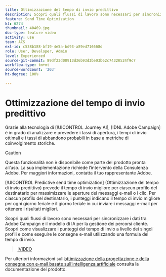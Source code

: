 ```yaml
---
title: Ottimizzazione del tempo di invio predittivo
description: Scopri quali flussi di lavoro sono necessari per sincronizzare i dati tra Adobe Campaign e il modello di IA per la gestione dei percorsi cliente. Scopri come visualizzare i punteggi del tempo di invio a livello dei singoli profili e come eseguire le consegne e-mail utilizzando una formula del tempo di invio.
feature: Send Time Optimization
kt: 6274
thumbnail: 40469.jpg
doc-type: feature video
activity: use
team: ACS
exl-id: c538b188-bf19-4e5a-bd93-a89ed716668d
role: User, Developer, Admin
level: Experienced
source-git-commit: 89df23d00913d36b93d3be03b62c74320524f9c7
workflow-type: tm+mt
source-wordcount: '203'
ht-degree: 100%

---
```


# Ottimizzazione del tempo di invio predittivo

Grazie alla tecnologia di [!UICONTROL Journey AI], [!DNL Adobe Campaign] è in grado di analizzare e prevedere i tassi di apertura, i tempi di invio ottimali e i tassi di abbandono probabili in base a metriche di coinvolgimento storiche.

>[!CAUTION]
>Questa funzionalità non è disponibile come parte del prodotto pronta all’uso. La sua implementazione richiede l’intervento della Consulenza Adobe. Per maggiori informazioni, contatta il tuo rappresentante Adobe.

[!UICONTROL Predictive send time optimization] (Ottimizzazione del tempo di invio predittivo) prevede il tempo di invio migliore per ciascun profilo del destinatario per massimizzare le aperture dei messaggi e-mail o i clic. Per ciascun profilo del destinatario, i punteggi indicano il tempo di invio migliore per ogni giorno feriale e il giorno feriale in cui inviare i messaggi e-mail per ottenere i risultati migliori.

Scopri quali flussi di lavoro sono necessari per sincronizzare i dati tra Adobe Campaign e il modello di IA per la gestione dei percorsi cliente. Scopri come visualizzare i punteggi del tempo di invio a livello dei singoli profili e come eseguire le consegne e-mail utilizzando una formula del tempo di invio.

>[!VIDEO](https://video.tv.adobe.com/v/40469?quality=12&learn=on)

Per ulteriori informazioni sull’[ottimizzazione della progettazione e della consegna con e-mail basate sull’intelligenza artificiale](https://experienceleague.adobe.com/docs/campaign-standard/using/testing-and-sending/preparing-and-testing-messages/predictive.html?lang=it) consulta la documentazione del prodotto.
